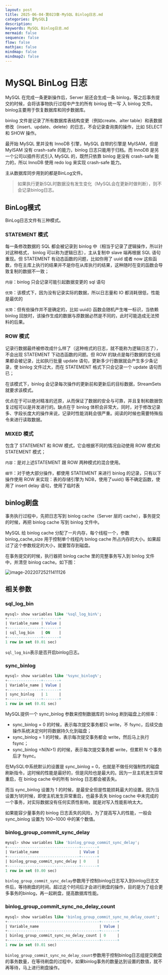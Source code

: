 ```yaml
---
layout: post
title: 2025-06-04-第023章-MySQL Binlog日志.md
categories: [MySQL]
description: 
keywords: MySQL Binlog日志.md
mermaid: false
sequence: false
flow: false
mathjax: false
mindmap: false
mindmap2: false
---
```

# MySQL BinLog 日志

MySQL 在完成一条更新操作后，Server 层还会生成一条 binlog，等之后事务提交的时候，会将该事物执行过程中产生的所有 binlog 统一写 入 binlog 文件。binlog主要用于恢复数据库和同步数据库。

binlog 文件是记录了所有数据库表结构变更（例如create、alter table）和表数据修改（insert、update、delete）的日志，不会记录查询类的操作，比如 SELECT 和 SHOW 操作。

最开始 MySQL 里并没有 InnoDB 引擎，MySQL 自带的引擎是 MyISAM，但是 MyISAM 没有 crash-safe 的能力，binlog 日志只能用于归档。而 InnoDB 是另一个公司以插件形式引入 MySQL 的，既然只依靠 binlog 是没有 crash-safe 能力的，所以 InnoDB 使用 redo log 来实现 crash-safe 能力。

主从数据库同步用到的都是BinLog文件。



> 如果执行更新SQL时数据没有发生变化（MySQL会在更新时做判断），则不会记录binlog日志。



## BinLog模式

BinLog日志文件有三种模式。



### STATEMENT 模式

每一条修改数据的 SQL 都会被记录到 binlog 中（相当于记录了逻辑操作，所以针对这种格式， binlog 可以称为逻辑日志），主从复制中 slave 端再根据 SQL 语句重现。但 STATEMENT 有动态函数的问题，比如你用了 uuid 或者 now 这些函数，你在主库上执行的结果并不是你在从库执行的结果，这种随时在变的函数会导致复制的数据不一致；

`内容`：binlog 只会记录可能引起数据变更的 sql 语句

`优势`：该模式下，因为没有记录实际的数据，所以日志量和 IO 都消耗很低，性能是最优的

`劣势`：但有些操作并不是确定的，比如 uuid() 函数会随机产生唯一标识，当依赖 binlog 回放时，该操作生成的数据与原数据必然是不同的，此时可能造成无法预料的后果。



### ROW 模式

记录行数据最终被修改成什么样了（这种格式的日志，就不能称为逻辑日志了），不会出现 STATEMENT 下动态函数的问题。但 ROW 的缺点是每行数据的变化结果都会被记录，比如执行批量 update 语句，更新多少行数据就会产生多少条记录，使 binlog 文件过大，而在 STATEMENT 格式下只会记录一个 update 语句而已；

在该模式下，binlog 会记录每次操作的更新前和更新后的目标数据，StreamSets就要求该模式。

优点在于可以绝对精准的还原，从而保证了数据的安全与可靠，并且复制和数据恢复过程可以是并发进行的。缺点在于 binlog 体积会非常大，同时，对于修改记录多、字段长度大的操作来说，记录时性能消耗会很严重。阅读的时候也需要特殊指令来进行读取数据。



### MIXED 模式

包含了 STATEMENT 和 ROW 模式，它会根据不同的情况自动使用 ROW 模式和 STATEMENT 模式；

`内容`：是对上述STATEMENT 跟 ROW  两种模式的混合使用。

`细节`：对于绝大部分操作，都使用 STATEMENT 来进行 binlog 的记录，只有以下操作使用 ROW 来实现：表的存储引擎为 NDB，使用了uuid() 等不确定函数，使用了 insert delay 语句，使用了临时表



## binlog刷盘

事务执行过程中，先把日志写到 binlog cache（Server 层的 cache），事务提交的时候，再把 binlog cache 写到 binlog 文件中。

MySQL 给 binlog cache 分配了一片内存，每个线程一个，参数 binlog_cache_size 用于控制单个线程内 binlog cache 所占内存的大小。如果超过了这个参数规定的大小，就要暂存到磁盘。



在事务提交的时候，执行器把 binlog cache 里的完整事务写入到 binlog 文件中，并清空 binlog cache。如下图：

![image-20220725211411126](https://oss.xubighead.top/oss/image/202506/1930204879671889921.png)



## 相关参数

### sql_log_bin

```sql
mysql> show variables like '%sql_log_bin%';
+---------------+-------+
| Variable_name | Value |
+---------------+-------+
| sql_log_bin   | ON    |
+---------------+-------+
1 row in set (0.01 sec)
```



`sql_log_bin`表示是否开启binlog日志。



### sync_binlog

```sql
mysql> show variables like '%sync_binlog%';
+---------------+-------+
| Variable_name | Value |
+---------------+-------+
| sync_binlog   | 1     |
+---------------+-------+
1 row in set (0.01 sec)
```



MySQL提供一个 sync_binlog 参数来控制数据库的 binlog 刷到磁盘上的频率：

- sync_binlog = 0 的时候，表示每次提交事务都只 write，不 fsync，后续交由操作系统决定何时将数据持久化到磁盘；
- sync_binlog = 1 的时候，表示每次提交事务都会 write，然后马上执行 fsync；
- sync_binlog =N(N>1) 的时候，表示每次提交事务都 write，但累积 N 个事务后才 fsync。

在MySQL中系统默认的设置是 sync_binlog = 0，也就是不做任何强制性的磁盘刷新指令，这时候的性能是最好的，但是风险也是最大的。因为一旦主机发生异常重启，在 binlog cache 中的所有 binlog 日志都会被丢失。

而当 sync_binlog 设置为 1 的时候，是最安全但是性能损耗最大的设置。因为当设置为1的时候，即使主机发生异常重启，也最多丢失 binlog cache 中未完成的一个事务，对实际数据没有任何实质性影响，就是对写入性能影响太大。

如果能容少量事务的 binlog 日志丢失的风险，为了提高写入的性能，一般会 sync_binlog 设置为 100~1000 中的某个数值。



### binlog_group_commit_sync_delay

```sql
mysql> show variables like 'binlog_group_commit_sync_delay';
+--------------------------------+-------+
| Variable_name                  | Value |
+--------------------------------+-------+
| binlog_group_commit_sync_delay | 0     |
+--------------------------------+-------+
1 row in set (0.00 sec)
```



`binlog_group_commit_sync_delay`参数用于控制binlog日志写入到binlog日志文件后，等待刷盘的时间。超过这个时间后才会进行刷盘的操作，目的是为了组合更多事务的binlog，再一起刷盘，提高数据库性能。



### binlog_group_commit_sync_no_delay_count

```sql
mysql> show variables like 'binlog_group_commit_sync_no_delay_count';
+-----------------------------------------+-------+
| Variable_name                           | Value |
+-----------------------------------------+-------+
| binlog_group_commit_sync_no_delay_count | 0     |
+-----------------------------------------+-------+
1 row in set (0.01 sec)
```



`binlog_group_commit_sync_no_delay_count`参数用于控制binlog日志组提交刷盘的事务数量，在等待刷盘的过程中，如果binlog事务的数量达到设置的数值，就不再等待，马上进行刷盘操作。